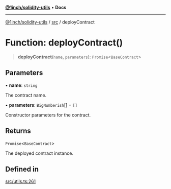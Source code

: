[**@1inch/solidity-utils**](../../README.md) • **Docs**

***

[@1inch/solidity-utils](../../README.md) / [src](../README.md) / deployContract

# Function: deployContract()

> **deployContract**(`name`, `parameters`): `Promise`\<`BaseContract`\>

## Parameters

• **name**: `string`

The contract name.

• **parameters**: `BigNumberish`[] = `[]`

Constructor parameters for the contract.

## Returns

`Promise`\<`BaseContract`\>

The deployed contract instance.

## Defined in

[src/utils.ts:261](https://github.com/1inch/solidity-utils/blob/f9426ba6dab1eac9ac07fe3976b8d1cb2d2e5ba1/src/utils.ts#L261)
